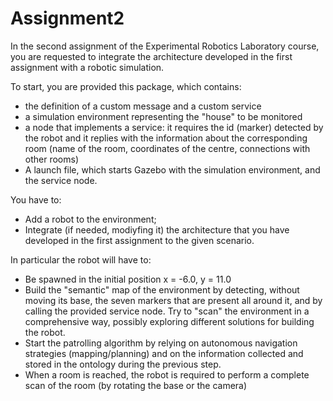 # Assignment2

In the second assignment of the Experimental Robotics Laboratory course, you are requested to integrate the architecture developed in the first assignment with a robotic simulation.

To start, you are provided this package, which contains:
- the definition of a custom message and a custom service
- a simulation environment representing the "house" to be monitored
- a node that implements a service: it requires the id (marker) detected by the robot and it replies with the information about the corresponding room (name of the room, coordinates of the centre, connections with other rooms)
- A launch file, which starts Gazebo with the simulation environment, and the service node.

You have to:
- Add a robot to the environment;
- Integrate (if needed, modiyfing it) the architecture that you have developed in the first assignment to the given scenario.

In particular the robot will have to:
- Be spawned in the initial position x = -6.0, y = 11.0
- Build the "semantic" map of the environment by detecting, without moving its base, the seven markers that are present all around it, and by calling the provided service node. Try to "scan" the environment in a comprehensive way, possibly exploring different solutions for building the robot. 
- Start the patrolling algorithm by relying on autonomous navigation strategies (mapping/planning) and on the information collected and stored in the ontology during the previous step.
- When a room is reached, the robot is required to perform a complete scan of the room (by rotating the base or the camera)


